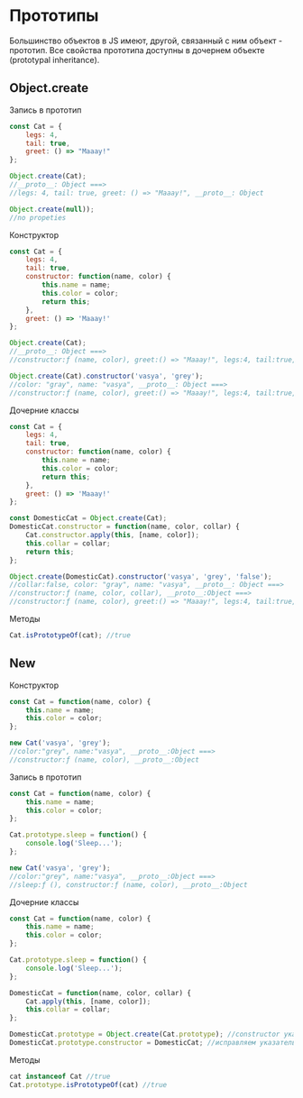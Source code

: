 # Прототипы 

Большинство объектов в JS имеют, другой, связанный с ним объект - прототип. Все свойства прототипа доступны в дочернем объекте (prototypal inheritance).

## Object.create

Запись в прототип

```javascript
const Cat = {
    legs: 4,
    tail: true,
    greet: () => "Maaay!"
};

Object.create(Cat); 
//__proto__: Object ===> 
//legs: 4, tail: true, greet: () => "Maaay!", __proto__: Object

Object.create(null)); 
//no propeties
```

Конструктор

```javascript
const Cat = {
    legs: 4,
    tail: true,
    constructor: function(name, color) {
        this.name = name;
        this.color = color;
        return this;
    },
    greet: () => 'Maaay!'
};

Object.create(Cat);
//__proto__: Object ===>
//constructor:ƒ (name, color), greet:() => "Maaay!", legs:4, tail:true, __proto__:Object

Object.create(Cat).constructor('vasya', 'grey');
//color: "gray", name: "vasya", __proto__: Object ===>
//constructor:ƒ (name, color), greet:() => "Maaay!", legs:4, tail:true, __proto__:Object
```

Дочерние классы

```javascript
const Cat = {
    legs: 4,
    tail: true,
    constructor: function(name, color) {
        this.name = name;
        this.color = color;
        return this;
    },
    greet: () => 'Maaay!'
};

const DomesticCat = Object.create(Cat);
DomesticCat.constructor = function(name, color, collar) {
    Cat.constructor.apply(this, [name, color]);
    this.collar = collar;
    return this;
};

Object.create(DomesticCat).constructor('vasya', 'grey', 'false');
//collar:false, color: "gray", name: "vasya", __proto__: Object ===>
//constructor:ƒ (name, color, collar), __proto__:Object ===>
//constructor:ƒ (name, color), greet:() => "Maaay!", legs:4, tail:true, __proto__:Object
```

Методы

```javascript
Cat.isPrototypeOf(cat); //true
```

## New

Конструктор

```javascript
const Cat = function(name, color) {
    this.name = name;
    this.color = color;
};

new Cat('vasya', 'grey');
//color:"grey", name:"vasya", __proto__:Object ===>
//constructor:ƒ (name, color), __proto__:Object
```

Запись в прототип

```javascript
const Cat = function(name, color) {
    this.name = name;
    this.color = color;
};

Cat.prototype.sleep = function() {
    console.log('Sleep...');
};

new Cat('vasya', 'grey');
//color:"grey", name:"vasya", __proto__:Object ===>
//sleep:ƒ (), constructor:ƒ (name, color), __proto__:Object
```

Дочерние классы

```javascript
const Cat = function(name, color) {
    this.name = name;
    this.color = color;
};

Cat.prototype.sleep = function() {
    console.log('Sleep...');
};

DomesticCat = function(name, color, collar) {
    Cat.apply(this, [name, color]);
    this.collar = collar;
};

DomesticCat.prototype = Object.create(Cat.prototype); //constructor указывает на функцию Cat
DomesticCat.prototype.constructor = DomesticCat; //исправляем указатель constructor
```

Методы

```javascript
cat instanceof Cat //true
Cat.prototype.isPrototypeOf(cat) //true
```

